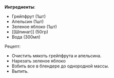 
**Ингредиенты**:
- Грейпфрут (1шт)
- Апельсин (1шт)
- Зеленое яблоко (1шт)
- [[Шпинат]] (50гр)
- Вода (300мл)

Рецепт:
- Очистить мякоть грейпфрута и апельсина.
- Нарезать зеленое яблоко
- Взбить все в блендере до однородной массы.
- Выпить.